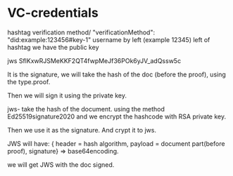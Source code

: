 # VC-credentials

hashtag verification method/
"verificationMethod": "did:example:123456#key-1"
username by left (example 12345)
left of hashtag we have the public key


jws SflKxwRJSMeKKF2QT4fwpMeJf36POk6yJV_adQssw5c

It is the signature, we will take the hash of the doc (before the proof), using the type.proof.

Then we will sign it using the private key.

jws- take the hash of the document. using the method Ed25519signature2020 and we encrypt the hashcode with RSA private key.

Then we use it as the signature. And crypt it to jws.

JWS will have: {
header = hash algorithm, payload = document part(before proof), signature} => base64encoding.

we will get JWS with the doc signed.
